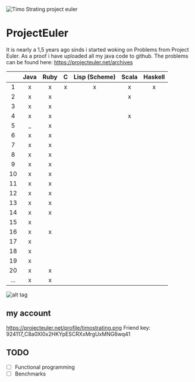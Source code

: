 ![Timo Strating project euler](https://projecteuler.net/profile/timostrating.png)

# ProjectEuler
It is nearly a 1,5 years ago sinds i started woking on Problems from Project Euler.
As a proof i have uploaded all my java code to github.
The problems can be found here:  https://projecteuler.net/archives


| | Java | Ruby | C | Lisp (Scheme) | Scala | Haskell |
|:---:|:-:|:-:|:-:|:-:|:-:|:-:|
| 1   | x | x | x | x | x | x |
| 2   | x | x |   |   | x |   |
| 3   | x | x |   |   |   |   |
| 4   | x | x |   |   | x |   |
| 5   | _ | x |   |   |   |   |
| 6   | x | x |   |   |   |   |
| 7   | x | x |   |   |   |   |
| 8   | x | x |   |   |   |   |
| 9   | x | x |   |   |   |   |
| 10  | x | x |   |   |   |   |
| 11  | x | x |   |   |   |   |
| 12  | x | x |   |   |   |   |
| 13  | x | x |   |   |   |   |
| 14  | x | x |   |   |   |   |
| 15  | x |   |   |   |   |   |
| 16  | x | x |   |   |   |   |
| 17  | x |   |   |   |   |   |
| 18  | x |   |   |   |   |   |
| 19  | x |   |   |   |   |   |
| 20  | x | x |   |   |   |   |
| ... | x | x |   |   |   |   |

![alt tag](https://raw.githubusercontent.com/timostrating/ProjectEuler/master/ProjectEuler-Dashboard.png)

## my account 
https://projecteuler.net/profile/timostrating.png
Friend key: 924117_C8a0Xl0x2HKYpESCRXxMrgUxMNG6wq41

## TODO 
- [ ] Functional programming
- [ ] Benchmarks
